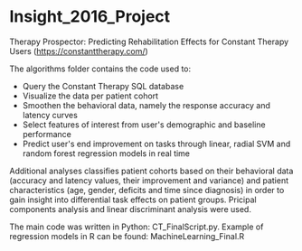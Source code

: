 # Insight_2016_Project

Therapy Prospector: Predicting Rehabilitation Effects for Constant Therapy Users (https://constanttherapy.com/)

The algorithms folder contains the code used to:
- Query the Constant Therapy SQL database 
- Visualize the data per patient cohort 
- Smoothen the behavioral data, namely the response accuracy and latency curves
- Select features of interest from user's demographic and baseline performance
- Predict user's end improvement on tasks through linear, radial SVM and random forest regression models in real time

Additional analyses classifies patient cohorts based on their behavioral data (accuracy and latency values, their improvement and variance) and patient characteristics (age, gender, deficits and time since diagnosis) in order to gain insight into differential task effects on patient groups. Pricipal components analysis and linear discriminant analysis were used.

The main code was written in Python: CT_FinalScript.py.
Example of regression models in R can be found: MachineLearning_Final.R